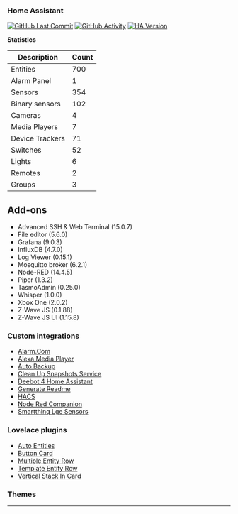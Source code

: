 ### Home Assistant

[![GitHub Last Commit](https://img.shields.io/github/last-commit/stroodl3bug/upgraded-couscous)](https://github.com/stroodl3bug/upgraded-couscous/commits/master)
[![GitHub Activity](https://img.shields.io/github/commit-activity/m/stroodl3bug/upgraded-couscous)](https://github.com/stroodl3bug/upgraded-couscous/commits/master)
[![HA Version](https://img.shields.io/badge/Running%20Home%20Assistant-2023.8.4%20(Latest)-brightgreen)](https://github.com/home-assistant/home-assistant/releases/latest)

**Statistics**

Description | Count
-- | --
Entities | 700
Alarm Panel | 1
Sensors | 354
Binary sensors | 102
Cameras | 4
Media Players | 7
Device Trackers  | 71
Switches | 52
Lights | 6
Remotes | 2
Groups | 3

## Add-ons
- Advanced SSH & Web Terminal (15.0.7)
- File editor (5.6.0)
- Grafana (9.0.3)
- InfluxDB (4.7.0)
- Log Viewer (0.15.1)
- Mosquitto broker (6.2.1)
- Node-RED (14.4.5)
- Piper (1.3.2)
- TasmoAdmin (0.25.0)
- Whisper (1.0.0)
- Xbox One (2.0.2)
- Z-Wave JS (0.1.88)
- Z-Wave JS UI (1.15.8)

### Custom integrations
- [Alarm.Com](https://github.com/pyalarmdotcom/alarmdotcom)
- [Alexa Media Player](https://github.com/custom-components/alexa_media_player)
- [Auto Backup](https://github.com/jcwillox/hass-auto-backup)
- [Clean Up Snapshots Service](https://github.com/tmonck/clean_up_snapshots)
- [Deebot 4 Home Assistant](https://github.com/DeebotUniverse/Deebot-4-Home-Assistant)
- [Generate Readme](https://github.com/custom-components/readme)
- [HACS](https://github.com/hacs/integration)
- [Node Red Companion](https://github.com/zachowj/hass-node-red)
- [Smartthinq Lge Sensors](https://github.com/ollo69/ha-smartthinq-sensors)

### Lovelace plugins
- [Auto Entities](https://github.com/thomasloven/lovelace-auto-entities)
- [Button Card](https://github.com/custom-cards/button-card)
- [Multiple Entity Row](https://github.com/benct/lovelace-multiple-entity-row)
- [Template Entity Row](https://github.com/thomasloven/lovelace-template-entity-row)
- [Vertical Stack In Card](https://github.com/ofekashery/vertical-stack-in-card)

### Themes


***
